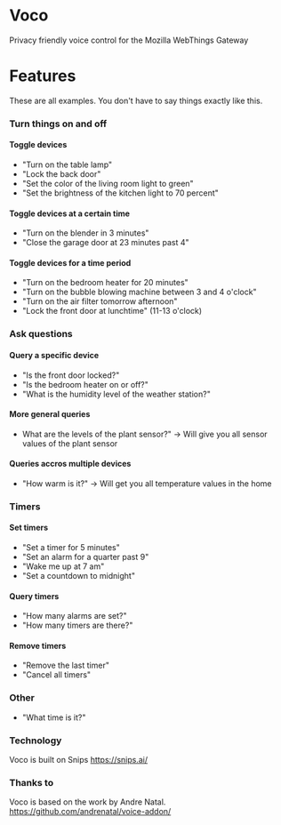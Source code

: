 # Voco
Privacy friendly voice control for the Mozilla WebThings Gateway


# Features
These are all examples. You don't have to say things exactly like this.

### Turn things on and off

#### Toggle devices
- "Turn on the table lamp"
- "Lock the back door"
- "Set the color of the living room light to green"
- "Set the brightness of the kitchen light to 70 percent"

#### Toggle devices at a certain time
- "Turn on the blender in 3 minutes"
- "Close the garage door at 23 minutes past 4"

#### Toggle devices for a time period
- "Turn on the bedroom heater for 20 minutes"
- "Turn on the bubble blowing machine between 3 and 4 o'clock"
- "Turn on the air filter tomorrow afternoon"
- "Lock the front door at lunchtime" (11-13 o'clock)


### Ask questions

#### Query a specific device
- "Is the front door locked?"
- "Is the bedroom heater on or off?"
- "What is the humidity level of the weather station?"

#### More general queries
- What are the levels of the plant sensor?" -> Will give you all sensor values of the plant sensor

#### Queries accros multiple devices
- "How warm is it?" -> Will get you all temperature values in the home


### Timers

#### Set timers
- "Set a timer for 5 minutes"
- "Set an alarm for a quarter past 9"
- "Wake me up at 7 am"
- "Set a countdown to midnight"

#### Query timers
- "How many alarms are set?"
- "How many timers are there?"

#### Remove timers
- "Remove the last timer"
- "Cancel all timers"


### Other
- "What time is it?"





### Technology
Voco is built on Snips
https://snips.ai/


### Thanks to

Voco is based on the work by Andre Natal.
https://github.com/andrenatal/voice-addon/

